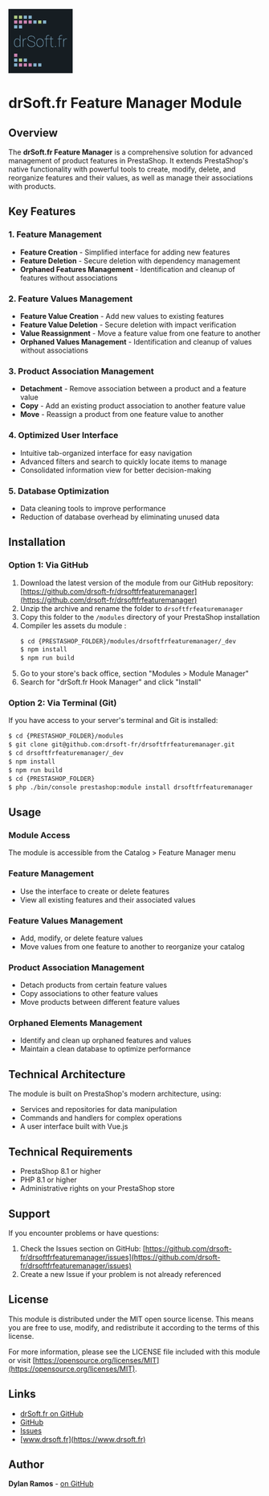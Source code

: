 ![drSoft.fr](logo.png)

# drSoft.fr Feature Manager Module

## Overview

The **drSoft.fr Feature Manager** is a comprehensive solution for advanced management of product features in PrestaShop.
It extends PrestaShop's native functionality with powerful tools to create, modify, delete, and reorganize features and
their values, as well as manage their associations with products.

## Key Features

### 1. Feature Management

- **Feature Creation** - Simplified interface for adding new features
- **Feature Deletion** - Secure deletion with dependency management
- **Orphaned Features Management** - Identification and cleanup of features without associations

### 2. Feature Values Management

- **Feature Value Creation** - Add new values to existing features
- **Feature Value Deletion** - Secure deletion with impact verification
- **Value Reassignment** - Move a feature value from one feature to another
- **Orphaned Values Management** - Identification and cleanup of values without associations

### 3. Product Association Management

- **Detachment** - Remove association between a product and a feature value
- **Copy** - Add an existing product association to another feature value
- **Move** - Reassign a product from one feature value to another

### 4. Optimized User Interface

- Intuitive tab-organized interface for easy navigation
- Advanced filters and search to quickly locate items to manage
- Consolidated information view for better decision-making

### 5. Database Optimization

- Data cleaning tools to improve performance
- Reduction of database overhead by eliminating unused data

## Installation

### Option 1: Via GitHub

1. Download the latest version of the module from our GitHub
   repository: [https://github.com/drsoft-fr/drsoftfrfeaturemanager](https://github.com/drsoft-fr/drsoftfrfeaturemanager)
2. Unzip the archive and rename the folder to `drsoftfrfeaturemanager`
3. Copy this folder to the `/modules` directory of your PrestaShop installation
4. Compiler les assets du module :
   ```bash
   $ cd {PRESTASHOP_FOLDER}/modules/drsoftfrfeaturemanager/_dev
   $ npm install
   $ npm run build
   ```
5. Go to your store's back office, section "Modules > Module Manager"
6. Search for "drSoft.fr Hook Manager" and click "Install"

### Option 2: Via Terminal (Git)

If you have access to your server's terminal and Git is installed:

```bash
$ cd {PRESTASHOP_FOLDER}/modules
$ git clone git@github.com:drsoft-fr/drsoftfrfeaturemanager.git
$ cd drsoftfrfeaturemanager/_dev
$ npm install
$ npm run build
$ cd {PRESTASHOP_FOLDER}
$ php ./bin/console prestashop:module install drsoftfrfeaturemanager
```

## Usage

### Module Access

The module is accessible from the Catalog > Feature Manager menu

### Feature Management

- Use the interface to create or delete features
- View all existing features and their associated values

### Feature Values Management

- Add, modify, or delete feature values
- Move values from one feature to another to reorganize your catalog

### Product Association Management

- Detach products from certain feature values
- Copy associations to other feature values
- Move products between different feature values

### Orphaned Elements Management

- Identify and clean up orphaned features and values
- Maintain a clean database to optimize performance

## Technical Architecture

The module is built on PrestaShop's modern architecture, using:

- Services and repositories for data manipulation
- Commands and handlers for complex operations
- A user interface built with Vue.js

## Technical Requirements

- PrestaShop 8.1 or higher
- PHP 8.1 or higher
- Administrative rights on your PrestaShop store

## Support

If you encounter problems or have questions:

1. Check the Issues section on
   GitHub: [https://github.com/drsoft-fr/drsoftfrfeaturemanager/issues](https://github.com/drsoft-fr/drsoftfrfeaturemanager/issues)
2. Create a new Issue if your problem is not already referenced

## License

This module is distributed under the MIT open source license. This means you are free to use, modify, and redistribute
it according to the terms of this license.

For more information, please see the LICENSE file included with this module or
visit [https://opensource.org/licenses/MIT](https://opensource.org/licenses/MIT).

## Links

- [drSoft.fr on GitHub](https://github.com/drsoft-fr)
- [GitHub](https://github.com/drsoft-fr/drsoftfrfeaturemanager)
- [Issues](https://github.com/drsoft-fr/drsoftfrfeaturemanager/issues)
- [www.drsoft.fr](https://www.drsoft.fr)

## Author

**Dylan Ramos** - [on GitHub](https://github.com/dylan-ramos)